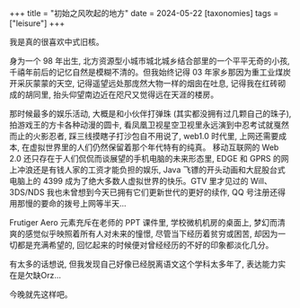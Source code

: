 +++
title = "初始之风吹起的地方"
date = 2024-05-22
[taxonomies]
  tags = ["leisure"]
+++

我是真的很喜欢中式旧核。

身为一个 98 年出生, 北方资源型小城市城北城乡结合部里的一个平平无奇的小孩, 千禧年前后的记忆自然是模糊不清的。但我始终记得 03 年家乡那因为重工业煤炭开采灰蒙蒙的天空, 记得遥望远处那庞然大物一样的烟囱在吐息, 记得我在红砖砌成的胡同里, 抬头仰望南边近在咫尺又觉得远在天涯的楼房。

那时候最多的娱乐活动, 大概是和小伙伴打弹珠 (其实都没拥有过几颗自己的珠子), 拍游戏王的方卡各种动漫的圆卡, 看凤凰卫视星空卫视里永远演到中忍考试就戛然而止的火影忍者, 踩三线摸瞎子打沙包自不用说了, web1.0 时代里, 上网还需要成本, 在虚拟世界里的人们仍然保留着那个年代特有的纯真。 移动互联网的 Web 2.0 还只存在于人们侃侃而谈展望的手机电脑的未来形态里, EDGE 和 GPRS 的网上冲浪还是有钱人家的工资才能负担的娱乐, Java 飞镖的开头动画和大屁股台式电脑上的 4399 成为了绝大多数人虚拟世界的快乐。GTV 里才见过的 Will、3DS/NDS 我也未曾想到今天已拥有它们更新世代的更好的续作, QQ 号注册还得用那慢的要命的拨号上网等半天...

Frutiger Aero 元素充斥在老师的 PPT 课件里, 学校微机机房的桌面上, 梦幻而清爽的感觉似乎映照着所有人对未来的憧憬, 尽管当下经历着贫穷或困苦, 却因为一切都是充满希望的, 回忆起来的时候便对曾经经历的不好的印象都淡化几分。

有太多的话想说, 但我发现自己好像已经脱离语文这个学科太多年了, 表达能力实在是欠缺Orz...

今晚就先这样吧。
